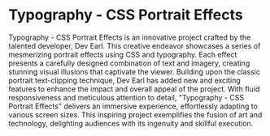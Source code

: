 # Typography - CSS Portrait Effects

Typography - CSS Portrait Effects is an innovative project crafted by the talented developer, Dev Earl. This creative endeavor showcases a series of mesmerizing portrait effects using CSS and typography. Each effect presents a carefully designed combination of text and imagery, creating stunning visual illusions that captivate the viewer. Building upon the classic portrait text-clipping technique, Dev Earl has added new and exciting features to enhance the impact and overall appeal of the project. With fluid responsiveness and meticulous attention to detail, "Typography - CSS Portrait Effects" delivers an immersive experience, effortlessly adapting to various screen sizes. This inspiring project exemplifies the fusion of art and technology, delighting audiences with its ingenuity and skillful execution.
